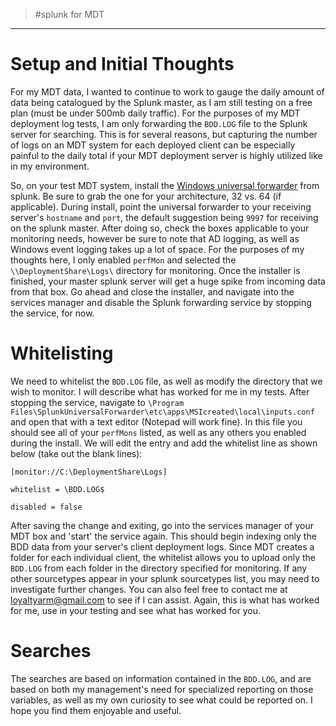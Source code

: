 > #splunk for MDT
-----

# Setup and Initial Thoughts
For my MDT data, I wanted to continue to work to gauge the daily amount of data being catalogued by the Splunk master, as I am still testing on a free plan (must be under 500mb daily traffic). For the purposes of my MDT deployment log tests, I am only forwarding the `BDD.LOG` file to the Splunk server for searching. This is for several reasons, but capturing the number of logs on an MDT system for each deployed client can be especially painful to the daily total if your MDT deployment server is highly utilized like in my environment.

So, on your test MDT system, install the [Windows universal forwarder](http://docs.splunk.com/Documentation/Forwarder/6.5.2/Forwarder/InstallaWindowsuniversalforwarderfromaninstaller) from splunk. Be sure to grab the one for your architecture, 32 vs. 64 (if applicable). During install, point the universal forwarder to your receiving server's `hostname` and `port`, the default suggestion being `9997` for receiving on the splunk master. After doing so, check the boxes applicable to your monitoring needs, however be sure to note that AD logging, as well as Windows event logging takes up a lot of space. For the purposes of my thoughts here, I only enabled `perfMon` and selected the `\\DeploymentShare\Logs\` directory for monitoring. Once the installer is finished, your master splunk server will get a huge spike from incoming data from that box. Go ahead and close the installer, and navigate into the services manager and disable the Splunk forwarding service by stopping the service, for now.

# Whitelisting
We need to whitelist the `BDD.LOG` file, as well as modify the directory that we wish to monitor. I will describe what has worked for me in my tests. After stopping the service, navigate to `\Program Files\SplunkUniversalForwarder\etc\apps\MSIcreated\local\inputs.conf` and open that with a text editor (Notepad will work fine). In this file you should see all of your `perfMons` listed, as well as any others you enabled during the install. We will edit the entry and add the whitelist line as shown below (take out the blank lines):

```
[monitor://C:\DeploymentShare\Logs]

whitelist = \BDD.LOG$

disabled = false
```

After saving the change and exiting, go into the services manager of your MDT box and 'start' the service again. This should begin indexing only the BDD data from your server's client deployment logs. Since MDT creates a folder for each individual client, the whitelist allows you to upload only the `BDD.LOG` from each folder in the directory specified for monitoring. If any other sourcetypes appear in your splunk sourcetypes list, you may need to investigate further changes. You can also feel free to contact me at [loyaltyarm@gmail.com](mailto:loyaltyarm@gmail.com) to see if I can assist. Again, this is what has worked for me, use in your testing and see what has worked for you.

# Searches
The searches are based on information contained in the `BDD.LOG`, and are based on both my management's need for specialized reporting on those variables, as well as my own curiosity to see what could be reported on. I hope you find them enjoyable and useful.
